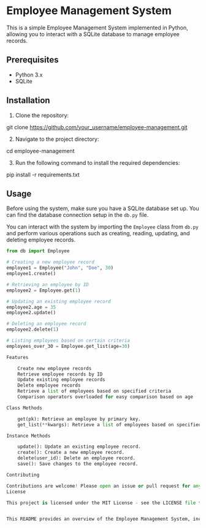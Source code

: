 # Employee Management System

This is a simple Employee Management System implemented in Python, allowing you to interact with a SQLite database to manage employee records.

## Prerequisites

- Python 3.x
- SQLite

## Installation

1. Clone the repository:

git clone https://github.com/your_username/employee-management.git


2. Navigate to the project directory:

cd employee-management


3. Run the following command to install the required dependencies:

pip install -r requirements.txt


## Usage

Before using the system, make sure you have a SQLite database set up. You can find the database connection setup in the `db.py` file.

You can interact with the system by importing the `Employee` class from `db.py` and perform various operations such as creating, reading, updating, and deleting employee records.

```python
from db import Employee

# Creating a new employee record
employee1 = Employee("John", "Doe", 30)
employee1.create()

# Retrieving an employee by ID
employee2 = Employee.get(1)

# Updating an existing employee record
employee2.age = 35
employee2.update()

# Deleting an employee record
employee2.delete(1)

# Listing employees based on certain criteria
employees_over_30 = Employee.get_list(age=30)

Features

    Create new employee records
    Retrieve employee records by ID
    Update existing employee records
    Delete employee records
    Retrieve a list of employees based on specified criteria
    Comparison operators overloaded for easy comparison based on age

Class Methods

    get(pk): Retrieve an employee by primary key.
    get_list(**kwargs): Retrieve a list of employees based on specified criteria.

Instance Methods

    update(): Update an existing employee record.
    create(): Create a new employee record.
    delete(user_id): Delete an employee record.
    save(): Save changes to the employee record.

Contributing

Contributions are welcome! Please open an issue or pull request for any changes or enhancements you would like to make.
License

This project is licensed under the MIT License - see the LICENSE file for details.


This README provides an overview of the Employee Management System, including installation instructions, usage examples, features, and methods available in the `Employee` class. Additionally, it includes information on contributing to the project and the project's license. Adjust the URLs and specific details as needed for your project.

